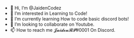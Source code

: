 - 👋 Hi, I’m @JaidenCodez
- 👀 I’m interested in Learning to Code!
- 🌱 I’m currently learning How to code basic discord bots!
- 💞️ I’m looking to collaborate on Youtube.
- 📫 How to reach me 𝓙𝓪𝓲𝓭𝓮𝓷𝓡𝓟#0001 On Discord.

<!---
JaidenCodez/JaidenCodez is a ✨ special ✨ repository because its `README.md` (this file) appears on your GitHub profile.
You can click the Preview link to take a look at your changes.
--->
